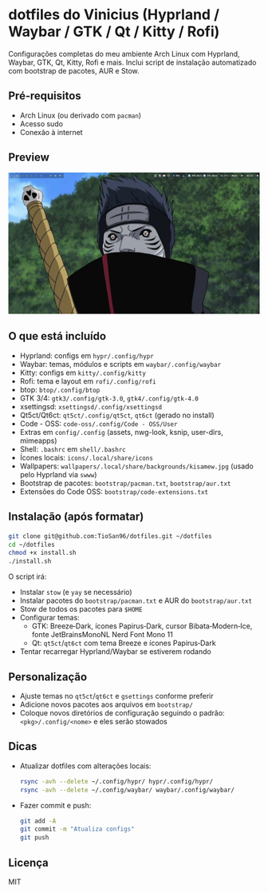 # dotfiles do Vinicius (Hyprland / Waybar / GTK / Qt / Kitty / Rofi)

Configurações completas do meu ambiente Arch Linux com Hyprland, Waybar, GTK, Qt, Kitty, Rofi e mais. Inclui script de instalação automatizado com bootstrap de pacotes, AUR e Stow.

## Pré‑requisitos
- Arch Linux (ou derivado com `pacman`)
- Acesso sudo
- Conexão à internet

## Preview
![Desktop atual](assets/screenshots/desktop.png)

## O que está incluído
- Hyprland: configs em `hypr/.config/hypr`
- Waybar: temas, módulos e scripts em `waybar/.config/waybar`
- Kitty: configs em `kitty/.config/kitty`
- Rofi: tema e layout em `rofi/.config/rofi`
- btop: `btop/.config/btop`
- GTK 3/4: `gtk3/.config/gtk-3.0`, `gtk4/.config/gtk-4.0`
- xsettingsd: `xsettingsd/.config/xsettingsd`
- Qt5ct/Qt6ct: `qt5ct/.config/qt5ct`, `qt6ct` (gerado no install)
- Code - OSS: `code-oss/.config/Code - OSS/User`
- Extras em `config/.config` (assets, nwg-look, ksnip, user-dirs, mimeapps)
- Shell: `.bashrc` em `shell/.bashrc`
- Ícones locais: `icons/.local/share/icons`
- Wallpapers: `wallpapers/.local/share/backgrounds/kisamew.jpg` (usado pelo Hyprland via `swww`)
- Bootstrap de pacotes: `bootstrap/pacman.txt`, `bootstrap/aur.txt`
- Extensões do Code OSS: `bootstrap/code-extensions.txt`

## Instalação (após formatar)
```bash
git clone git@github.com:TioSan96/dotfiles.git ~/dotfiles
cd ~/dotfiles
chmod +x install.sh
./install.sh
```

O script irá:
- Instalar `stow` (e `yay` se necessário)
- Instalar pacotes do `bootstrap/pacman.txt` e AUR do `bootstrap/aur.txt`
- Stow de todos os pacotes para `$HOME`
- Configurar temas:
  - GTK: Breeze‑Dark, ícones Papirus‑Dark, cursor Bibata‑Modern‑Ice, fonte JetBrainsMonoNL Nerd Font Mono 11
  - Qt: `qt5ct`/`qt6ct` com tema Breeze e ícones Papirus‑Dark
- Tentar recarregar Hyprland/Waybar se estiverem rodando

## Personalização
- Ajuste temas no `qt5ct`/`qt6ct` e `gsettings` conforme preferir
- Adicione novos pacotes aos arquivos em `bootstrap/`
- Coloque novos diretórios de configuração seguindo o padrão: `<pkg>/.config/<nome>` e eles serão stowados

## Dicas
- Atualizar dotfiles com alterações locais:
  ```bash
  rsync -avh --delete ~/.config/hypr/ hypr/.config/hypr/
  rsync -avh --delete ~/.config/waybar/ waybar/.config/waybar/
  ```
- Fazer commit e push:
  ```bash
  git add -A
  git commit -m "Atualiza configs"
  git push
  ```

## Licença
MIT
